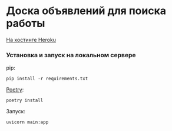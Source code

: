 # Доска объявлений для поиска работы
[На хостинге Heroku](https://homegrown-craigslist.herokuapp.com)

### Установка и запуск на локальном сервере
pip:
```shell
pip install -r requirements.txt
```

[Poetry](https://python-poetry.org/):
```shell
poetry install
```

Запуск:
```shell
uvicorn main:app
```
